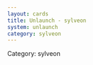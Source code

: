 ```yaml
---
layout: cards
title: Unlaunch - sylveon
system: unlaunch
category: sylveon
---
```

<div class="alert alert-secondary mb-4"><span class="i18n innerHTML-category">Category: </span><span class="i18n innerHTML-cat-sylveon">sylveon</span></div>
